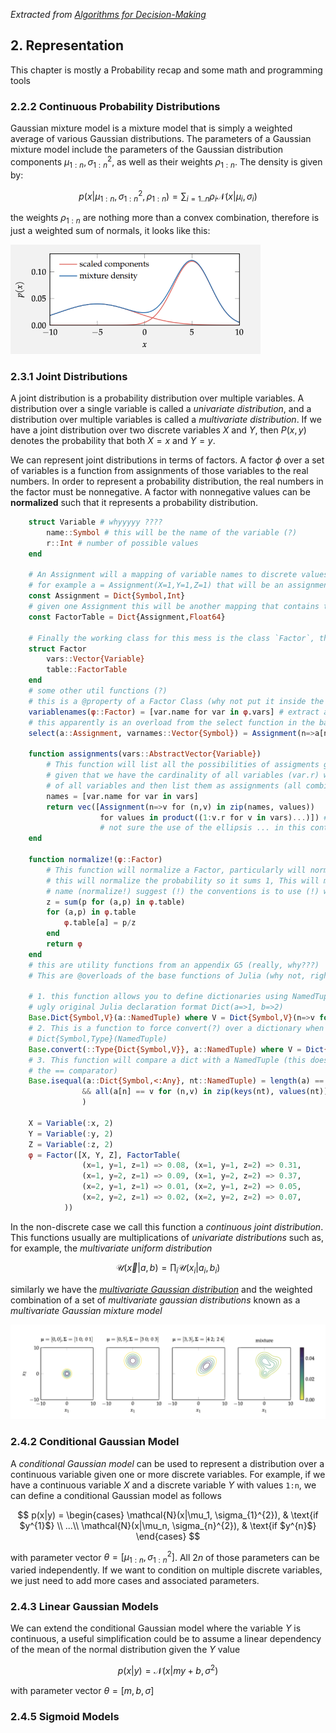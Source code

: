 *Extracted from [Algorithms for Decision-Making][1]*
## 2. Representation
This chapter is mostly a Probability recap and some math and programming tools 
### 2.2.2 Continuous Probability Distributions
Gaussian mixture model is a mixture model that is simply a weighted average of various Gaussian distributions. The parameters of a Gaussian mixture model include the parameters of the Gaussian distribution components $\mu_{1:n},\sigma^{2}_{1:n}$, as well as their weights $\rho_{1:n}$. The density is given by:

$$p(x|\mu_{1:n},\sigma^{2}_{1:n},\rho_{1:n}) = \sum_{i=1..n}{\rho_i \mathscr{N}(x|\mu_i,\sigma_i)}$$

the weights $\rho_{1:n}$ are nothing more than a convex combination, therefore is just a weighted sum of normals, it looks like this:

<img src="img/gaussian_mixture_model.png" alt="alt text" width="400"/>


### 2.3.1 Joint Distributions
A joint distribution is a probability distribution over multiple variables. A distribution over a single variable is called a _univariate distribution_, and a distribution over multiple variables is called a _multivariate distribution_. If we have a joint distribution over two discrete variables $X$ and $Y$, then $P(x, y)$ denotes the probability that both $X = x$ and $Y = y$.

We can represent joint distributions in terms of factors. A factor $\phi$ over a set of variables is a function from assignments of those variables to the real numbers. In order to represent a probability distribution, the real numbers in the factor must be nonnegative. A factor with nonnegative values can be **normalized** such that it represents a probability distribution.

```julia 
    struct Variable # whyyyyy ????
        name::Symbol # this will be the name of the variable (?)
        r::Int # number of possible values 
    end 
    
    # An Assignment will a mapping of variable names to discrete values, (that represents the possible values)
    # for example a = Assignment(X=1,Y=1,Z=1) that will be an assignment 
    const Assignment = Dict{Symbol,Int} 
    # given one Assignment this will be another mapping that contains the probability that certain assigment will occur, for example assignment a=(x=1, y=1, z=1) will be mapped to the probability 0.08 (you can see the end of this code)
    const FactorTable = Dict{Assignment,Float64}
    
    # Finally the working class for this mess is the class `Factor`, this class will receive a set of variables, and their cardinalities Variable.r. And also a Factor Table, that will contain all the possible assignment and their respective probability 
    struct Factor 
        vars::Vector{Variable}
        table::FactorTable
    end 
    # some other util functions (?)
    # this is a @property of a Factor Class (why not put it inside the class???)
    variablenames(φ::Factor) = [var.name for var in φ.vars] # extract a list of variable names from a Factor
    # this apparently is an overload from the select function in the base julia 
    select(a::Assignment, varnames::Vector{Symbol}) = Assignment(n=>a[n] for n in varnames) # https://juliadatascience.io/select 
    
    function assignments(vars::AbstractVector{Variable})
        # This function will list all the possibilities of assigments given a set of variables `vars`
        # given that we have the cardinality of all variables (var.r) we can simply make the product 
        # of all variables and then list them as assignments (all combinations of them) 
        names = [var.name for var in vars]
        return vec([Assignment(n=>v for (n,v) in zip(names, values))
                    for values in product((1:v.r for v in vars)...)]) # product will produce the cartesian product of a range of values
                    # not sure the use of the ellipsis ... in this context https://docs.julialang.org/en/v1/manual/functions/#Varargs-Functions
    end

    function normalize!(φ::Factor)
        # This function will normalize a Factor, particularly will normalize the Factor.table object 
        # this will normalize the probability so it sums 1, This will modify the object factor as the
        # name (normalize!) suggest (!) the conventions is to use (!) when we build a mutating function
        z = sum(p for (a,p) in φ.table) 
        for (a,p) in φ.table
            φ.table[a] = p/z
        end
        return φ
    end 
    # this are utility functions from an appendix G5 (really, why???)
    # This are @overloads of the base functions of Julia (why not, right? )
    
    # 1. this function allows you to define dictionaries using NamedTuples (a=1,b=2) rather than the 
    # ugly original Julia declaration format Dict(a=>1, b=>2)
    Base.Dict{Symbol,V}(a::NamedTuple) where V = Dict{Symbol,V}(n=>v for (n,v) in zip(keys(a), values(a)))
    # 2. This is a function to force convert(?) over a dictionary when called the constructor 
    # Dict{Symbol,Type}(NamedTuple)
    Base.convert(::Type{Dict{Symbol,V}}, a::NamedTuple) where V = Dict{Symbol,V}(a)
    # 3. This function will compare a dict with a NamedTuple (this doesn't overload 
    # the == comparator)
    Base.isequal(a::Dict{Symbol,<:Any}, nt::NamedTuple) = length(a) == length(nt) 
                && all(a[n] == v for (n,v) in zip(keys(nt), values(nt))
                )

    X = Variable(:x, 2)
    Y = Variable(:y, 2)
    Z = Variable(:z, 2)
    φ = Factor([X, Y, Z], FactorTable(
                (x=1, y=1, z=1) => 0.08, (x=1, y=1, z=2) => 0.31, 
                (x=1, y=2, z=1) => 0.09, (x=1, y=2, z=2) => 0.37, 
                (x=2, y=1, z=1) => 0.01, (x=2, y=1, z=2) => 0.05,
                (x=2, y=2, z=1) => 0.02, (x=2, y=2, z=2) => 0.07,
            )) 
```

In the non-discrete case we call this function a _continuous joint distribution_. This functions usually are multiplications of _univariate distributions_ such as, for example, the _multivariate uniform distribution_

$$ \mathcal{U}(\vec{x}|a,b) = \prod_i\mathcal{U}(x_i|a_i,b_i)$$

similarly we have the [_multivariate Gaussian distribution_][3] and the weighted combination of a set of _multivariate gaussian distributions_ known as a _multivariate Gaussian mixture model_

<p align="center">
<img src="img/multivariate_gaussian_mixture_model.png" alt="alt text" width="900"/>
</p>

### 2.4.2 Conditional Gaussian Model
A _conditional Gaussian model_ can be used to represent a distribution over a continuous variable given one or more discrete variables. For example, if we have a continuous variable $X$ and a discrete variable $Y$ with values `1:n`, we can define a conditional Gaussian model as follows

$$
p(x|y) =
    \begin{cases}
        \mathcal{N}(x|\mu_1, \sigma_{1}^{2}),  & \text{if $y^{1}$} \\
        ...\\
        \mathcal{N}(x|\mu_n, \sigma_{n}^{2}), & \text{if $y^{n}$} 
    \end{cases}
$$

with parameter vector $\theta = [\mu_{1:n}, \sigma_{1:n}^{2}]$. All $2n$ of those parameters can be varied independently. If we want to condition on multiple discrete variables, we just need to add more cases and associated parameters.
### 2.4.3 Linear Gaussian Models 
We can extend the conditional Gaussian model where the variable $Y$ is continuous, a useful simplification could be to assume a linear dependency of the mean of the normal distribution given the $Y$ value 

$$ p(x|y)= \mathcal{N}(x| my+b, \sigma^{2})$$

with parameter vector $\theta = [m,b,\sigma]$

### 2.4.5 Sigmoid Models 




[Comment]: References 
[1]: <https://algorithmsbook.com/>
[2]: <https://juliaacademy.com/>
[3]: <https://en.wikipedia.org/wiki/Multivariate_normal_distribution>